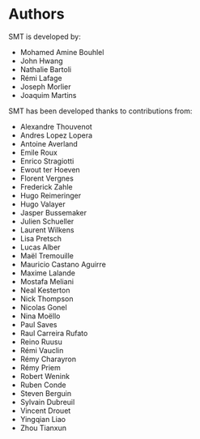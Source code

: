 # Authors

SMT is developed by:

* Mohamed Amine Bouhlel
* John Hwang
* Nathalie Bartoli
* Rémi Lafage
* Joseph Morlier
* Joaquim Martins

SMT has been developed thanks to contributions from:

* Alexandre Thouvenot
* Andres Lopez Lopera
* Antoine Averland
* Emile Roux
* Enrico Stragiotti
* Ewout ter Hoeven
* Florent Vergnes
* Frederick Zahle
* Hugo Reimeringer
* Hugo Valayer
* Jasper Bussemaker
* Julien Schueller
* Laurent Wilkens
* Lisa Pretsch
* Lucas Alber
* Maël Tremouille
* Mauricio Castano Aguirre
* Maxime Lalande
* Mostafa Meliani
* Neal Kesterton
* Nick Thompson
* Nicolas Gonel
* Nina Moëllo
* Paul Saves
* Raul Carreira Rufato
* Reino Ruusu
* Rémi Vauclin
* Rémy Charayron
* Rémy Priem
* Robert Wenink
* Ruben Conde
* Steven Berguin
* Sylvain Dubreuil
* Vincent Drouet
* Yingqian Liao
* Zhou Tianxun
